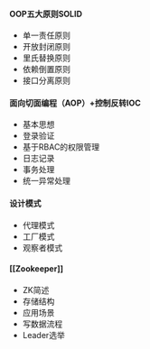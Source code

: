 #### OOP五大原则SOLID
- 单一责任原则
- 开放封闭原则
- 里氏替换原则
- 依赖倒置原则
- 接口分离原则
#### 面向切面编程（AOP）+控制反转IOC
- 基本思想
- 登录验证
- 基于RBAC的权限管理
- 日志记录
- 事务处理
- 统一异常处理

#### 设计模式
- 代理模式
- 工厂模式
- 观察者模式
#### [[Zookeeper]]
- ZK简述
- 存储结构
- 应用场景
- 写数据流程
- Leader选举